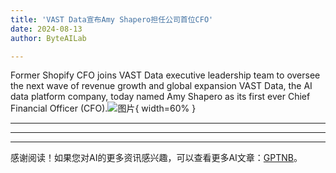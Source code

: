 ```yaml
---
title: 'VAST Data宣布Amy Shapero担任公司首位CFO'
date: 2024-08-13
author: ByteAILab

---
```


Former Shopify CFO joins VAST Data executive leadership team to oversee the next wave of revenue growth and global expansion VAST Data, the AI data platform company, today named Amy Shapero as its first ever Chief Financial Officer (CFO).![图片](https://ai-techpark.com/wp-content/uploads/2024/08/VAST-Data-960x540.jpg){ width=60% }

---

---
---
感谢阅读！如果您对AI的更多资讯感兴趣，可以查看更多AI文章：[GPTNB](https://gptnb.com)。